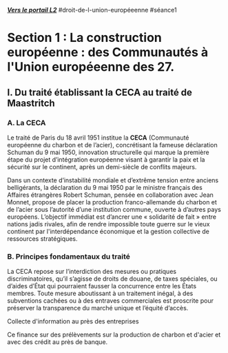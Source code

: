 ***[Vers le portail L2](/2.%20L2/0.%20L2)***
#droit-de-l-union-européeenne
#séance1 

# Section 1 : La construction européenne : des Communautés à l'Union européeenne des 27.

## I. Du traité établissant la CECA au traité de Maastritch

### A. La CECA
Le traité de Paris du 18 avril 1951 institue la **CECA** (Communauté européenne du charbon et de l’acier), concrétisant la fameuse déclaration Schuman du 9 mai 1950, innovation structurelle qui marque la première étape du projet d’intégration européenne visant à garantir la paix et la sécurité sur le continent, après un demi-siècle de conflits majeurs.

Dans un contexte d’instabilité mondiale et d’extrême tension entre anciens belligérants, la déclaration du 9 mai 1950 par le ministre français des Affaires étrangères Robert Schuman, pensée en collaboration avec Jean Monnet, propose de placer la production franco-allemande du charbon et de l’acier sous l’autorité d’une institution commune, ouverte à d’autres pays européens. L’objectif immédiat est d’ancrer une « solidarité de fait » entre nations jadis rivales, afin de rendre impossible toute guerre sur le vieux continent par l'interdépendance économique et la gestion collective de ressources stratégiques.

### B. Principes fondamentaux du traité
La CECA repose sur l’interdiction des mesures ou pratiques discriminatoires, qu’il s’agisse de droits de douane, de taxes spéciales, ou d’aides d’État qui pourraient fausser la concurrence entre les États membres. Toute mesure aboutissant à un traitement inégal, à des subventions cachées ou à des entraves commerciales est proscrite pour préserver la transparence du marché unique et l’équité d’accès.

Collecte d'information au près des entreprises 

Ce finance sur des prélèvements sur la production de charbon et d'acier et avec des crédit au près de banque.

